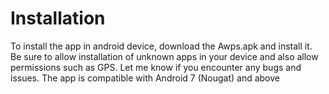 # Installation

To install the app in android device, download the Awps.apk and install it. Be sure to allow 
installation of unknown apps in your device and also allow permissions such as GPS. Let me know 
if you encounter any bugs and issues. The app is compatible with Android 7 (Nougat) and above